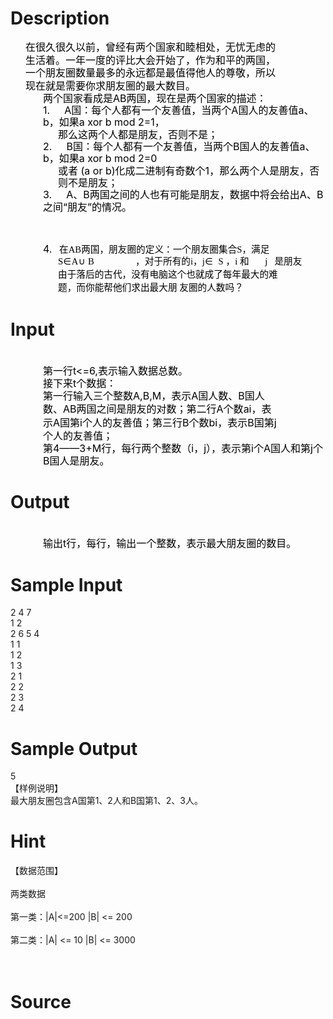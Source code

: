 
# Description

<div class="content"><div>
<div style="margin: 0cm 52.4pt 0pt 18pt; line-height: 15.5pt" align="left"><span style="font-size: medium"><span style="color: black">在很久很久以前，曾经有两个国家和睦相处，无忧无虑的生活着。</span><span style="color: black">一年一度的评比大会开始了，作为和平的两国，一个朋友圈数量最多的永远都是最值得</span><span style="color: black">他人的尊敬，所以现在就是需要你求朋友圈的最大数目。</span></span></div>
<div style="margin: 0cm -1.5pt 0pt 39pt; line-height: 14.5pt" align="left"><span style="font-size: medium"><span style="color: black">两个国家看成是</span><span style="color: black">AB</span><span style="color: black">两国，现在是两个国家的描述：</span></span></div>
<div style="margin: 0cm -1.5pt 0pt 39pt; line-height: 14.5pt" align="left"><span style="font-size: medium"><span style="color: black">1.<span style="font: 7pt &#39;Times New Roman&#39;">        </span></span><span style="color: black"> </span><span style="color: black">A</span><span style="color: black">国：每个人都有一个友善值，当两个</span><span style="color: black">A</span><span style="color: black">国人的友善值</span><span style="color: black">a</span><span style="color: black">、</span><span style="color: black">b</span><span style="color: black">，如果</span><span style="color: black">a xor b mod 2=1</span><span style="color: black">，</span></span></div>
<div style="margin: 0cm -1.5pt 0pt 57pt; line-height: 14.5pt" align="left"><span style="font-size: medium"><span style="color: black">那么这两个人都是朋友，否则不是；</span></span></div>
<div style="margin: 0cm -1.5pt 0pt 39pt; line-height: 14.5pt" align="left"><span style="font-size: medium"><span style="color: black">2.<span style="font: 7pt &#39;Times New Roman&#39;">        </span></span><span style="color: black"> </span><span style="color: black">B</span><span style="color: black">国：每个人都有一个友善值，当两个</span><span style="color: black">B</span><span style="color: black">国人的友善值</span><span style="color: black">a</span><span style="color: black">、</span><span style="color: black">b</span><span style="color: black">，如果</span><span style="color: black">a xor b mod 2=0</span></span></div>
<div style="margin: 0cm -1.5pt 0pt 57pt; line-height: 14.5pt" align="left"><span style="font-size: medium"><span style="color: black">或者</span><span style="color: black"> (a or b)</span><span style="color: black">化成二进制有奇数个</span><span style="color: black">1</span><span style="color: black">，那么两个人是朋友，否则不是朋友；</span></span></div>
<div style="margin: 0cm -1.5pt 0pt 39pt; line-height: 14.5pt" align="left"><span style="font-size: medium"><span style="color: black">3.<span style="font: 7pt &#39;Times New Roman&#39;">        </span></span><span style="color: black"> </span><span style="color: black">A</span><span style="color: black">、</span><span style="color: black">B</span><span style="color: black">两国之间的人也有可能是朋友，数据中将会给出</span><span style="color: black">A</span><span style="color: black">、</span><span style="color: black">B</span><span style="color: black">之间“朋友”的情况。</span></span></div>
</div>
<p><span style="font-size: medium"><br clear="all"/>
</span></p>
<div style="margin: 0cm -1.5pt 0pt 39pt; line-height: 14.5pt" align="left"><span style="font-size: medium"><span style="color: black">4.<span style="font: 7pt &#39;Times New Roman&#39;">     </span></span><span style="color: black"><span style="font-size: 11pt; color: black; font-family: &#34;Times New Roman&#34;; mso-bidi-font-size: 12.0pt; mso-fareast-font-family: &#39;Times New Roman&#39;; mso-font-kerning: 0pt; mso-ascii-font-family: &#39;Arial Unicode MS&#39;">在</span><span lang="EN-US" style="font-size: 11pt; color: black; font-family: &#34;Arial Unicode MS&#34;; mso-bidi-font-size: 12.0pt; mso-fareast-font-family: &#39;Times New Roman&#39;; mso-font-kerning: 0pt; mso-hansi-font-family: &#39;Times New Roman&#39;"><font face="Calibri">AB</font></span><span style="font-size: 11pt; color: black; font-family: &#34;Times New Roman&#34;; mso-bidi-font-size: 12.0pt; mso-fareast-font-family: &#39;Times New Roman&#39;; mso-font-kerning: 0pt; mso-ascii-font-family: &#39;Arial Unicode MS&#39;">两国，朋友圈的定义：一个朋友圈集合</span><span lang="EN-US" style="font-size: 11pt; color: black; font-family: &#34;Arial Unicode MS&#34;; mso-bidi-font-size: 12.0pt; mso-fareast-font-family: &#39;Times New Roman&#39;; mso-font-kerning: 0pt; mso-hansi-font-family: &#39;Times New Roman&#39;"><font face="Calibri">S</font></span><span style="font-size: 11pt; color: black; font-family: &#34;Times New Roman&#34;; mso-bidi-font-size: 12.0pt; mso-fareast-font-family: &#39;Times New Roman&#39;; mso-font-kerning: 0pt; mso-ascii-font-family: &#39;Arial Unicode MS&#39;">，满足</span><span lang="EN-US" style="font-size: 11pt; color: black; font-family: &#34;Arial Unicode MS&#34;; mso-bidi-font-size: 12.0pt; mso-fareast-font-family: &#39;Times New Roman&#39;; mso-font-kerning: 0pt; mso-hansi-font-family: &#39;Times New Roman&#39;"><font face="Calibri"> <o:p></o:p></font></span>
<p class="MsoNormal" align="left" style="margin: 0cm -1.1pt 0pt 18pt; line-height: 14.5pt; text-align: left; mso-line-height-rule: exactly; mso-layout-grid-align: none; tab-stops: 174.75pt 274.15pt 290.25pt 303.4pt 308.8pt"><span lang="EN-US" style="font-size: 11pt; color: black; font-family: 宋体; letter-spacing: 0.3pt; mso-bidi-font-size: 12.0pt; mso-font-kerning: 0pt">S</span><span style="font-size: 11pt; color: black; font-family: 宋体; letter-spacing: 0.3pt; mso-bidi-font-size: 12.0pt; mso-font-kerning: 0pt">∈</span><span lang="EN-US" style="font-size: 11pt; color: black; font-family: Cambria; letter-spacing: 0.3pt; mso-bidi-font-size: 12.0pt; mso-font-kerning: 0pt">A</span><span style="font-size: 11pt; color: black; font-family: 宋体; letter-spacing: 0.3pt; mso-bidi-font-size: 12.0pt; mso-font-kerning: 0pt">∪</span><span style="font-size: 11pt; color: black; font-family: Cambria; letter-spacing: 0.3pt; mso-bidi-font-size: 12.0pt; mso-font-kerning: 0pt"> <span lang="EN-US">B</span></span><span lang="EN-US" style="font-size: 11pt; color: black; font-family: &#34;Arial Unicode MS&#34;; mso-bidi-font-size: 12.0pt; mso-fareast-font-family: &#39;Times New Roman&#39;; mso-font-kerning: 0pt; mso-hansi-font-family: Cambria"><span style="mso-tab-count: 1"><font face="Calibri">                  </font></span></span><span style="font-size: 11pt; color: black; font-family: &#34;Times New Roman&#34;; mso-bidi-font-size: 12.0pt; mso-fareast-font-family: &#39;Times New Roman&#39;; mso-font-kerning: 0pt; mso-hansi-font-family: Cambria; mso-ascii-font-family: &#39;Arial Unicode MS&#39;">，对于所有的</span><span lang="EN-US" style="font-size: 11pt; color: black; font-family: Cambria; mso-bidi-font-size: 12.0pt; mso-fareast-font-family: &#39;Times New Roman&#39;; mso-font-kerning: 0pt">i</span><span style="font-size: 11pt; color: black; font-family: &#34;Times New Roman&#34;; mso-bidi-font-size: 12.0pt; mso-fareast-font-family: &#39;Times New Roman&#39;; mso-font-kerning: 0pt; mso-hansi-font-family: Cambria; mso-ascii-font-family: &#39;Arial Unicode MS&#39;">，</span><span lang="EN-US" style="font-size: 11pt; color: black; font-family: Cambria; letter-spacing: 0.25pt; mso-bidi-font-size: 12.0pt; mso-fareast-font-family: &#39;Times New Roman&#39;; mso-font-kerning: 0pt">j</span><span style="font-size: 11pt; color: black; font-family: 宋体; letter-spacing: 0.3pt; mso-bidi-font-size: 12.0pt; mso-font-kerning: 0pt">∈ </span><span lang="EN-US" style="font-size: 11pt; color: black; font-family: Cambria; letter-spacing: 0.25pt; mso-bidi-font-size: 12.0pt; mso-fareast-font-family: &#39;Times New Roman&#39;; mso-font-kerning: 0pt"><span style="mso-spacerun: yes"> </span>S</span><span lang="EN-US" style="font-size: 11pt; color: black; font-family: &#34;Arial Unicode MS&#34;; mso-bidi-font-size: 12.0pt; mso-fareast-font-family: &#39;Times New Roman&#39;; mso-font-kerning: 0pt; mso-hansi-font-family: Cambria"><span style="mso-tab-count: 1"><font face="Calibri"> </font></span></span><span style="font-size: 11pt; color: black; font-family: &#34;Times New Roman&#34;; mso-bidi-font-size: 12.0pt; mso-fareast-font-family: &#39;Times New Roman&#39;; mso-font-kerning: 0pt; mso-hansi-font-family: Cambria; mso-ascii-font-family: &#39;Arial Unicode MS&#39;">，</span><span lang="EN-US" style="font-size: 11pt; color: black; font-family: Cambria; mso-bidi-font-size: 12.0pt; mso-fareast-font-family: &#39;Times New Roman&#39;; mso-font-kerning: 0pt">i</span><span lang="EN-US" style="font-size: 11pt; color: black; font-family: &#34;Arial Unicode MS&#34;; mso-bidi-font-size: 12.0pt; mso-fareast-font-family: &#39;Times New Roman&#39;; mso-font-kerning: 0pt; mso-hansi-font-family: Cambria"><span style="mso-tab-count: 1"><font face="Calibri"> </font></span></span><span style="font-size: 11pt; color: black; font-family: &#34;Times New Roman&#34;; mso-bidi-font-size: 12.0pt; mso-fareast-font-family: &#39;Times New Roman&#39;; mso-font-kerning: 0pt; mso-hansi-font-family: Cambria; mso-ascii-font-family: &#39;Arial Unicode MS&#39;">和</span><span lang="EN-US" style="font-size: 11pt; color: black; font-family: Cambria; mso-bidi-font-size: 12.0pt; mso-fareast-font-family: &#39;Times New Roman&#39;; mso-font-kerning: 0pt"><span style="mso-tab-count: 1">       </span>j</span><span lang="EN-US" style="font-size: 11pt; color: black; font-family: &#34;Arial Unicode MS&#34;; mso-bidi-font-size: 12.0pt; mso-fareast-font-family: &#39;Times New Roman&#39;; mso-font-kerning: 0pt; mso-hansi-font-family: Cambria"><span style="mso-tab-count: 1"><font face="Calibri">   </font></span></span><span style="font-size: 11pt; color: black; font-family: &#34;Times New Roman&#34;; mso-bidi-font-size: 12.0pt; mso-fareast-font-family: &#39;Times New Roman&#39;; mso-font-kerning: 0pt; mso-hansi-font-family: Cambria; mso-ascii-font-family: &#39;Arial Unicode MS&#39;">是朋友</span><span lang="EN-US" style="font-size: 11pt; color: black; font-family: &#34;Arial Unicode MS&#34;; mso-bidi-font-size: 12.0pt; mso-fareast-font-family: &#39;Times New Roman&#39;; mso-font-kerning: 0pt; mso-hansi-font-family: Cambria"><font face="Calibri"> <o:p></o:p></font></span></p>
<p class="MsoNormal" align="left" style="margin: 0cm 52.35pt 0pt 18pt; line-height: 16pt; text-align: left; mso-line-height-rule: exactly; mso-layout-grid-align: none"><span style="font-size: 11pt; color: black; font-family: &#34;Times New Roman&#34;; mso-bidi-font-size: 12.0pt; mso-fareast-font-family: &#39;Times New Roman&#39;; mso-font-kerning: 0pt; mso-ascii-font-family: &#39;Arial Unicode MS&#39;">由于落后的古代，没有电脑这个也就成了每年最大的难题，而你能帮他们求出最大朋</span><span style="font-size: 11pt; color: black; font-family: &#34;Arial Unicode MS&#34;; mso-bidi-font-size: 12.0pt; mso-fareast-font-family: &#39;Times New Roman&#39;; mso-font-kerning: 0pt; mso-hansi-font-family: &#39;Times New Roman&#39;"><font face="Calibri"> </font></span><span style="font-size: 11pt; color: black; font-family: &#34;Times New Roman&#34;; mso-bidi-font-size: 12.0pt; mso-fareast-font-family: &#39;Times New Roman&#39;; mso-font-kerning: 0pt; mso-ascii-font-family: &#39;Arial Unicode MS&#39;">友圈的人数吗？</span><span lang="EN-US" style="font-size: 11pt; color: black; font-family: &#34;Arial Unicode MS&#34;; mso-bidi-font-size: 12.0pt; mso-fareast-font-family: &#39;Times New Roman&#39;; mso-font-kerning: 0pt; mso-hansi-font-family: &#39;Times New Roman&#39;"><font face="Calibri"> </font></span></p>
</span></span></div></div>

# Input

<div class="content"><p class="MsoNormal" align="left" style="margin: 0cm 52.35pt 0pt 18pt; line-height: 16pt; text-align: left; mso-line-height-rule: exactly; mso-layout-grid-align: none"><span lang="EN-US" style="font-size: 11pt; color: black; font-family: &#39;Arial Unicode MS&#39;; mso-bidi-font-size: 12.0pt; mso-fareast-font-family: &#39;Times New Roman&#39;; mso-font-kerning: 0pt; mso-hansi-font-family: &#39;Times New Roman&#39;"><font face="Calibri"><o:p></o:p></font></span> </p>
<div style="margin: 0cm -1.5pt 0pt 39pt; line-height: 14.5pt" align="left"><span style="font-size: medium"><span style="color: black">第一行</span><span style="color: black">t&lt;=6,</span><span style="color: black">表示输入数据总数。</span></span></div>
<div style="margin: 0cm -1.5pt 0pt 39pt; line-height: 14.5pt" align="left"><span style="font-size: medium"><span style="color: black">接下来</span><span style="color: black">t</span><span style="color: black">个数据：</span></span></div>
<div style="margin: 0cm 55.6pt 0pt 39pt; line-height: 16pt" align="left"><span style="font-size: medium"><span style="color: black">第一行输入三个整数</span><span style="color: black">A,B,M</span><span style="color: black">，表示</span><span style="color: black">A</span><span style="color: black">国人数、</span><span style="color: black">B</span><span style="color: black">国人数、</span><span style="color: black">AB</span><span style="color: black">两国之间是朋友的对数；</span><span style="color: black">第二行</span><span style="color: black">A</span><span style="color: black">个数</span><span style="color: black">ai</span><span style="color: black">，表示</span><span style="color: black">A</span><span style="color: black">国第</span><span style="color: black">i</span><span style="color: black">个人的友善值；</span><span style="color: black">第三行</span><span style="color: black">B</span><span style="color: black">个数</span><span style="color: black">bi</span><span style="color: black">，表示</span><span style="color: black">B</span><span style="color: black">国第</span><span style="color: black">j</span><span style="color: black">个人的友善值；</span></span></div>
<div style="margin: 0cm -1.5pt 0pt 39pt; line-height: 14.5pt" align="left"><span style="font-size: medium"><span style="color: black">第</span><span style="color: black">4</span><span style="color: black">——</span><span style="color: black">3+M</span><span style="color: black">行，每行两个整数（</span><span style="color: black">i</span><span style="color: black">，</span><span style="color: black">j</span><span style="color: black">），表示第</span><span style="color: black">i</span><span style="color: black">个</span><span style="color: black">A</span><span style="color: black">国人和第</span><span style="color: black">j</span><span style="color: black">个</span><span style="color: black">B</span><span style="color: black">国人是朋友。</span></span></div></div>

# Output

<div class="content"><div style="margin: 0cm -1.5pt 0pt 18pt; line-height: 15.75pt" align="left"> </div>
<div style="margin: 0cm -1.5pt 0pt 39pt; line-height: 14.5pt" align="left"><span style="font-size: medium"><span style="color: black">输出</span><span style="color: black">t</span><span style="color: black">行，每行，输出一个整数，表示最大朋友圈的数目。</span></span></div></div>

# Sample Input

<div class="content"><span class="sampledata">2  4 7<br/>
1  2<br/>
2  6 5 4<br/>
1  1<br/>
1  2<br/>
1  3<br/>
2  1<br/>
2  2<br/>
2  3<br/>
2  4<br/>
</span></div>

# Sample Output

<div class="content"><span class="sampledata">5 <br/>
【样例说明】<br/>
最大朋友圈包含A国第1、2人和B国第1、2、3人。<br/>
</span></div>

# Hint

<div class="content"><p></p><p>【数据范围】<br/><br/>
两类数据<br/><br/>
第一类：|A|&lt;=200 |B| &lt;= 200<br/><br/>
第二类：|A| &lt;= 10 |B| &lt;= 3000<br/><br/>
 </p><p></p></div>

# Source

<div class="content"><p><a href="problemset.php?search="></a></p></div>

